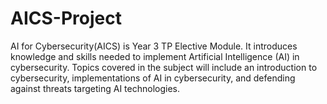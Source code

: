# AICS-Project
AI for Cybersecurity(AICS) is Year 3 TP Elective Module. It introduces knowledge and skills needed to implement Artificial Intelligence (AI) in cybersecurity. Topics covered in the subject will include an introduction to cybersecurity, implementations of AI in cybersecurity, and defending against threats targeting AI technologies.
